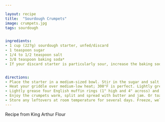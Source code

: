 ```yaml
---

layout: recipe
title:  "Sourdough Crumpets"
image: crumpets.jpg
tags: sourdough


ingredients:
- 1 cup (227g) sourdough starter, unfed/discard
- 1 teaspoon sugar
- 1/4 to 1/2 teaspoon salt
- 3/8 teaspoon baking soda*
- If your discard starter is particularly sour, increase the baking soda to 1/2 teaspoon.


directions:
- Place the starter in a medium-sized bowl. Stir in the sugar and salt, then the baking soda. The batter should rise up and bubble a bit, becoming almost billowy.
- Heat your griddle over medium-low heat; 300°F is perfect. Lightly grease the surface with cooking oil (if your pan isn't non-stick), then melt a pat of butter atop the oil.
- Lightly grease four English muffin rings (1" high and 4" across) and place on the griddle. Divide the batter evenly among the rings. Each ring will take a generous 1/4 cup of batter; a generously heaped muffin scoop is the perfect tool for this task. Cook for about 5 minutes, until the tops are set and full of small holes. Carefully flip the crumpets over, remove the rings (they should pop right off), and continue to cook for about 3 minutes, until they're golden on the bottom. 
- Enjoy the crumpets warm, split and spread with butter and jam. Or toast to brown and crisp them before serving.
- Store any leftovers at room temperature for several days. Freeze, well wrapped, for longer storage.
---
```


Recipe from King Arthur Flour
